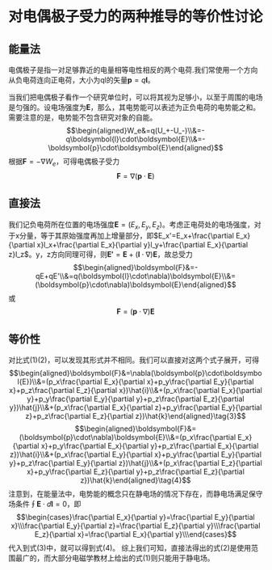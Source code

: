 # 对电偶极子受力的两种推导的等价性讨论
## 能量法
电偶极子是指一对足够靠近的电量相等电性相反的两个电荷.我们常使用一个方向从负电荷连向正电荷，大小为ql的矢量$\boldsymbol{p}=q\boldsymbol{l}$。

当我们把电偶极子看作一个研究单位时，可以将其视为足够小，以至于周围的电场是匀强的。设电场强度为$\boldsymbol{E}$，那么，其电势能可以表述为正负电荷的电势能之和。需要注意的是，电势能不包含研究对象的自能。
$$\begin{aligned}W_e&=q(U_+-U_-)\\&=-q\boldsymbol{l}\cdot\boldsymbol{E}\\&=-\boldsymbol{p}\cdot\boldsymbol{E}\end{aligned}$$
根据$\boldsymbol{F}=-\nabla W_e$，可得电偶极子受力
$$\boldsymbol{F}=\nabla(\boldsymbol{p}\cdot\boldsymbol{E})\tag{1}$$
## 直接法
我们记负电荷所在位置的电场强度$\boldsymbol{E}=(E_x,E_y,E_z)$。考虑正电荷处的电场强度，对于x分量，等于其原始强度再加上增量部分，即$E_x'=E_x+\frac{\partial E_x}{\partial x}l_x+\frac{\partial E_x}{\partial y}l_y+\frac{\partial E_x}{\partial z}l_z$。y，z方向同理可得，则$\boldsymbol{E'}=\boldsymbol{E}+(\boldsymbol{l}\cdot\nabla)\boldsymbol{E}$，故总受力
$$\begin{aligned}\boldsymbol{F}&=-qE+qE'\\&=q(\boldsymbol{l}\cdot\nabla)\boldsymbol{E}\\&=(\boldsymbol{p}\cdot\nabla)\boldsymbol{E}\end{aligned}$$
或
$$\boldsymbol{F}=(\boldsymbol{p}\cdot\nabla)\boldsymbol{E}\tag{2}$$
## 等价性
对比式(1)(2)，可以发现其形式并不相同。我们可以直接对这两个式子展开，可得
$$\begin{aligned}\boldsymbol{F}&=\nabla(\boldsymbol{p}\cdot\boldsymbol{E})\\&=(p_x\frac{\partial E_x}{\partial x}+p_y\frac{\partial E_y}{\partial x}+p_z\frac{\partial E_z}{\partial x})\hat{i}\\&+(p_x\frac{\partial E_x}{\partial y}+p_y\frac{\partial E_y}{\partial y}+p_z\frac{\partial E_z}{\partial y})\hat{j}\\&+(p_x\frac{\partial E_x}{\partial z}+p_y\frac{\partial E_y}{\partial z}+p_z\frac{\partial E_z}{\partial z})\hat{k}\end{aligned}\tag{3}$$
$$\begin{aligned}\boldsymbol{F}&=(\boldsymbol{p}\cdot\nabla)\boldsymbol{E}\\&=(p_x\frac{\partial E_x}{\partial x}+p_y\frac{\partial E_x}{\partial y}+p_z\frac{\partial E_x}{\partial z})\hat{i}\\&+(p_x\frac{\partial E_y}{\partial x}+p_y\frac{\partial E_y}{\partial y}+p_z\frac{\partial E_y}{\partial z})\hat{j}\\&+(p_x\frac{\partial E_z}{\partial x}+p_y\frac{\partial E_z}{\partial y}+p_z\frac{\partial E_z}{\partial z})\hat{k}\end{aligned}\tag{4}$$
注意到，在能量法中，电势能的概念只在静电场的情况下存在，而静电场满足保守场条件$\oint{\boldsymbol{E}\cdot d\boldsymbol{l}}=0$，即
$$\begin{cases}\frac{\partial E_x}{\partial y}=\frac{\partial E_y}{\partial x}\\\frac{\partial E_y}{\partial z}=\frac{\partial E_z}{\partial y}\\\frac{\partial E_z}{\partial x}=\frac{\partial E_x}{\partial y}\\\end{cases}$$
代入到式(3)中，就可以得到式(4)。
综上我们可知，直接法得出的式(2)是使用范围最广的，而大部分电磁学教材上给出的式(1)则只能用于静电场。